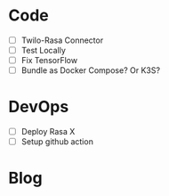 # Code
- [ ] Twilo-Rasa Connector
- [ ] Test Locally
- [ ] Fix TensorFlow
- [ ] Bundle as Docker Compose? Or K3S?

# DevOps
- [ ] Deploy Rasa X
- [ ] Setup github action

# Blog